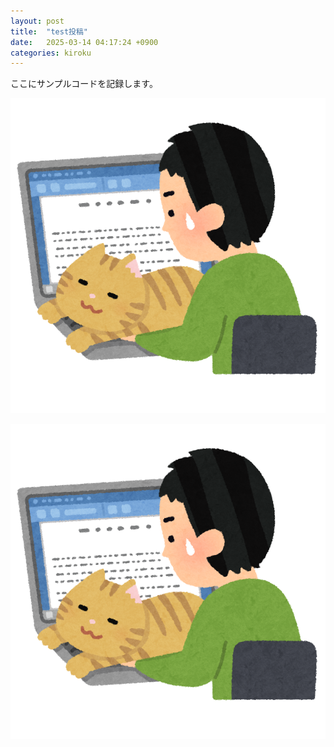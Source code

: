 ```yaml
---
layout: post
title:  "test投稿"
date:   2025-03-14 04:17:24 +0900
categories: kiroku
---
```

ここにサンプルコードを記録します。

<img src="/assets/0314/shigoto_zaitaku_cat_man.png">

![画像貼り付けテスト](/assets/0314/shigoto_zaitaku_cat_man.png)

